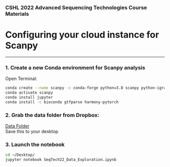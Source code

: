 ### CSHL 2022 Advanced Sequencing Technologies  Course Materials
# Configuring your cloud instance for Scanpy 
-------

### 1. Create a new Conda environment for Scanpy analysis

Open Terminal:
```bash
conda create --name scanpy -c conda-forge python=3.8 scanpy python-igraph 
conda activate scanpy
conda install jupyter
conda install -c bioconda gtfparse harmony-pytorch
```

### 2. Grab the data folder from Dropbox:
[Data Folder]([https:FIXME](https://www.dropbox.com/t/0nf8d4Wx48pCQpj7))  
Save this to your desktop

### 3. Launch the notebook
```bash
cd ~/Desktop/
jupyter notebook SeqTech22_Data_Exploration.ipynb
```
